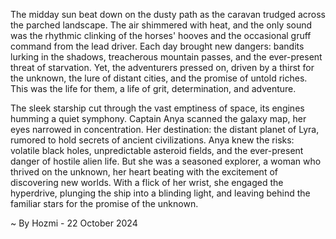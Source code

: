 
The midday sun beat down on the dusty path as the caravan trudged across the parched landscape. The air shimmered with heat, and the only sound was the rhythmic clinking of the horses' hooves and the occasional gruff command from the lead driver.  Each day brought new dangers: bandits lurking in the shadows, treacherous mountain passes, and the ever-present threat of starvation. Yet, the adventurers pressed on, driven by a thirst for the unknown, the lure of distant cities, and the promise of untold riches.  This was the life for them, a life of grit, determination, and adventure.

The sleek starship cut through the vast emptiness of space, its engines humming a quiet symphony. Captain Anya scanned the galaxy map, her eyes narrowed in concentration.  Her destination: the distant planet of Lyra, rumored to hold secrets of ancient civilizations.  Anya knew the risks: volatile black holes, unpredictable asteroid fields, and the ever-present danger of hostile alien life. But she was a seasoned explorer, a woman who thrived on the unknown, her heart beating with the excitement of discovering new worlds.  With a flick of her wrist, she engaged the hyperdrive, plunging the ship into a blinding light, and leaving behind the familiar stars for the promise of the unknown. 

~ By Hozmi - 22 October 2024
